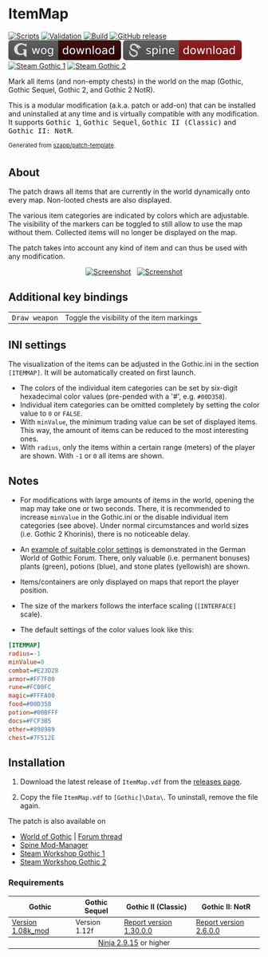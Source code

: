 # ItemMap

[![Scripts](https://github.com/szapp/ItemMap/actions/workflows/scripts.yml/badge.svg)](https://github.com/szapp/ItemMap/actions/workflows/scripts.yml)
[![Validation](https://github.com/szapp/ItemMap/actions/workflows/validation.yml/badge.svg)](https://github.com/szapp/ItemMap/actions/workflows/validation.yml)
[![Build](https://github.com/szapp/ItemMap/actions/workflows/build.yml/badge.svg)](https://github.com/szapp/ItemMap/actions/workflows/build.yml)
[![GitHub release](https://img.shields.io/github/v/release/szapp/ItemMap.svg)](https://github.com/szapp/ItemMap/releases/latest)  
[![World of Gothic](https://raw.githubusercontent.com/szapp/patch-template/main/.github/actions/initialization/badges/wog.svg)](https://www.worldofgothic.de/dl/download_634.htm)
[![Spine](https://raw.githubusercontent.com/szapp/patch-template/main/.github/actions/initialization/badges/spine.svg)](https://clockwork-origins.com/spine)
[![Steam Gothic 1](https://img.shields.io/badge/steam-Gothic%201-2a3f5a?logo=steam&labelColor=1b2838)](https://steamcommunity.com/sharedfiles/filedetails/?id=2787021109)
[![Steam Gothic 2](https://img.shields.io/badge/steam-Gothic%202-2a3f5a?logo=steam&labelColor=1b2838)](https://steamcommunity.com/sharedfiles/filedetails/?id=2787020561)

Mark all items (and non-empty chests) in the world on the map (Gothic, Gothic Sequel, Gothic 2, and Gothic 2 NotR).

This is a modular modification (a.k.a. patch or add-on) that can be installed and uninstalled at any time and is virtually compatible with any modification.
It supports <kbd>Gothic 1</kbd>, <kbd>Gothic Sequel</kbd>, <kbd>Gothic II (Classic)</kbd> and <kbd>Gothic II: NotR</kbd>.

<sup>Generated from [szapp/patch-template](https://github.com/szapp/patch-template).</sup>

## About

The patch draws all items that are currently in the world dynamically onto every map.
Non-looted chests are also displayed.

The various item categories are indicated by colors which are adjustable.
The visibility of the markers can be toggled to still allow to use the map without them.
Collected items will no longer be displayed on the map.

The patch takes into account any kind of item and can thus be used with any modification.

<div align="center">
<a href="https://github.com/szapp/ItemMap/assets/20203034/98a2c65f-fd23-4a63-b759-ebca06ed6219"><img src="https://github.com/szapp/ItemMap/assets/20203034/78ede39e-db1d-4b65-9229-c1ed47378c52" alt="Screenshot" width="45%" /></a> &nbsp;
<a href="https://github.com/szapp/ItemMap/assets/20203034/d2c4548e-5655-4b46-86ce-a59473fbf959"><img src="https://github.com/szapp/ItemMap/assets/20203034/1e1d52b3-1053-498d-80f6-de427dd9f413" alt="Screenshot" width="45%" /></a>
</div>

## Additional key bindings

<table>
  <tbody>
    <tr>
      <td>
        <kbd>Draw weapon</kbd>
      </td>
      <td>Toggle the visibility of the item markings</td>
    </tr>
  </tbody>
</table>

## INI settings

The visualization of the items can be adjusted in the Gothic.ini in the section `[ITEMMAP]`.
It will be automatically created on first launch.

- The colors of the individual item categories can be set by six-digit hexadecimal color values (pre-pended with a '#', e.g. `#00D358`).
- Individual item categories can be omitted completely by setting the color value to `0` or `FALSE`.
- With `minValue`, the minimum trading value can be set of displayed items.
This way, the amount of items can be reduced to the most interesting ones.
- With `radius`, only the items within a certain range (meters) of the player are shown.
With `-1` or `0` all items are shown.

## Notes

- For modifications with large amounts of items in the world, opening the map may take one or two seconds.
There, it is recommended to increase `minValue` in the Gothic.ini or the disable individual item categories (see above).
Under normal circumstances and world sizes (i.e. Gothic 2 Khorinis), there is no noticeable delay.

- An [example of suitable color settings](https://forum.worldofplayers.de/forum/threads/?p=26382147) is demonstrated in the German World of Gothic Forum.
There, only valuable (i.e. permanent bonuses) plants (green), potions (blue), and stone plates (yellowish) are shown.

- Items/containers are only displayed on maps that report the player position.

- The size of the markers follows the interface scaling (`[INTERFACE]` scale).

- The default settings of the color values look like this:
```ini
[ITEMMAP]
radius=-1
minValue=0
combat=#E23D28
armor=#FF7F00
rune=#FC00FC
magic=#FFFA00
food=#00D358
potion=#00BFFF
docs=#FCF3B5
other=#898989
chest=#7F512E
```

## Installation

1. Download the latest release of `ItemMap.vdf` from the [releases page](https://github.com/szapp/ItemMap/releases/latest).

2. Copy the file `ItemMap.vdf` to `[Gothic]\Data\`. To uninstall, remove the file again.

The patch is also available on
- [World of Gothic](https://www.worldofgothic.de/dl/download_634.htm) | [Forum thread](https://forum.worldofplayers.de/forum/threads/1554831)
- [Spine Mod-Manager](https://clockwork-origins.com/spine/)
- [Steam Workshop Gothic 1](https://steamcommunity.com/sharedfiles/filedetails/?id=2787021109)
- [Steam Workshop Gothic 2](https://steamcommunity.com/sharedfiles/filedetails/?id=2787020561)

### Requirements

<table><thead><tr><th>Gothic</th><th>Gothic Sequel</th><th>Gothic II (Classic)</th><th>Gothic II: NotR</th></tr></thead>
<tbody><tr><td><a href="https://www.worldofgothic.de/dl/download_34.htm">Version 1.08k_mod</a></td><td>Version 1.12f</td><td><a href="https://www.worldofgothic.de/dl/download_278.htm">Report version 1.30.0.0</a></td><td><a href="https://www.worldofgothic.de/dl/download_278.htm">Report version 2.6.0.0</a></td></tr></tbody>
<tbody><tr><td colspan="4" align="center"><a href="https://github.com/szapp/Ninja/wiki#wiki-content">Ninja 2.9.15</a> or higher</td></tr></tbody></table>

<!--

If you are interested in writing your own patch, please do not copy this patch!
Instead refer to the PATCH TEMPLATE to build a foundation that is customized to your needs!
The patch template can found at https://github.com/szapp/patch-template.

-->
